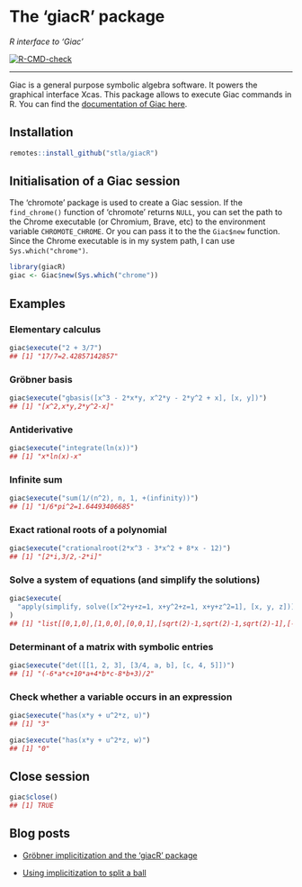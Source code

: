 The ‘giacR’ package
================

*R interface to ‘Giac’*

<!-- badges: start -->

[![R-CMD-check](https://github.com/stla/giacR/actions/workflows/R-CMD-check.yaml/badge.svg)](https://github.com/stla/giacR/actions/workflows/R-CMD-check.yaml)
<!-- badges: end -->

------------------------------------------------------------------------

Giac is a general purpose symbolic algebra software. It powers the
graphical interface Xcas. This package allows to execute Giac commands
in R. You can find the [documentation of Giac
here](https://www-fourier.ujf-grenoble.fr/~parisse/giac/doc/en/cascmd_en/cascmd_en.html).

## Installation

``` r
remotes::install_github("stla/giacR")
```

## Initialisation of a Giac session

The ‘chromote’ package is used to create a Giac session. If the
`find_chrome()` function of ‘chromote’ returns `NULL`, you can set the
path to the Chrome executable (or Chromium, Brave, etc) to the
environment variable `CHROMOTE_CHROME`. Or you can pass it to the the
`Giac$new` function. Since the Chrome executable is in my system path, I
can use `Sys.which("chrome")`.

``` r
library(giacR)
giac <- Giac$new(Sys.which("chrome"))
```

## Examples

### Elementary calculus

``` r
giac$execute("2 + 3/7")
## [1] "17/7=2.42857142857"
```

### Gröbner basis

``` r
giac$execute("gbasis([x^3 - 2*x*y, x^2*y - 2*y^2 + x], [x, y])")
## [1] "[x^2,x*y,2*y^2-x]"
```

### Antiderivative

``` r
giac$execute("integrate(ln(x))")
## [1] "x*ln(x)-x"
```

### Infinite sum

``` r
giac$execute("sum(1/(n^2), n, 1, +(infinity))")
## [1] "1/6*pi^2=1.64493406685"
```

### Exact rational roots of a polynomial

``` r
giac$execute("crationalroot(2*x^3 - 3*x^2 + 8*x - 12)")
## [1] "[2*i,3/2,-2*i]"
```

### Solve a system of equations (and simplify the solutions)

``` r
giac$execute(
  "apply(simplify, solve([x^2+y+z=1, x+y^2+z=1, x+y+z^2=1], [x, y, z]))"
)
## [1] "list[[0,1,0],[1,0,0],[0,0,1],[sqrt(2)-1,sqrt(2)-1,sqrt(2)-1],[-sqrt(2)-1,-sqrt(2)-1,-sqrt(2)-1]]"
```

### Determinant of a matrix with symbolic entries

``` r
giac$execute("det([[1, 2, 3], [3/4, a, b], [c, 4, 5]])")
## [1] "(-6*a*c+10*a+4*b*c-8*b+3)/2"
```

### Check whether a variable occurs in an expression

``` r
giac$execute("has(x*y + u^2*z, u)")
## [1] "3"
```

``` r
giac$execute("has(x*y + u^2*z, w)")
## [1] "0"
```

## Close session

``` r
giac$close()
## [1] TRUE
```

## Blog posts

- [Gröbner implicitization and the ‘giacR’
  package](https://laustep.github.io/stlahblog/posts/giacR01.html)

- [Using implicitization to split a
  ball](https://laustep.github.io/stlahblog/posts/giacR02.html)
